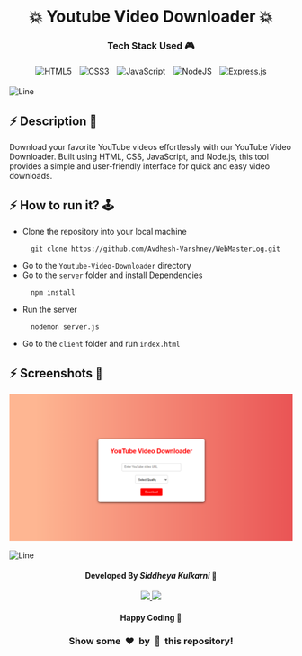 <h1 align='center'><b>💥 Youtube Video Downloader 💥</b></h1>

<!-- -------------------------------------------------------------------------------------------------------------- -->

<h3 align='center'>Tech Stack Used 🎮</h3>
<!-- enlist all the technologies used to create this project from them (Remove comment using 'ctrl+z' or 'command+z') -->
<div align="center">
   <img src="https://img.shields.io/badge/html5-%23E34F26.svg?style=for-the-badge&logo=html5&logoColor=white" alt="HTML5" style="margin: 5px;"/>
   <img src="https://img.shields.io/badge/css3-%231572B6.svg?style=for-the-badge&logo=css3&logoColor=white" alt="CSS3" style="margin: 5px;"/>
   <img src="https://img.shields.io/badge/javascript-%23323330.svg?style=for-the-badge&logo=javascript&logoColor=%23F7DF1E" alt="JavaScript" style="margin: 5px;"/>
   <img src="https://img.shields.io/badge/node.js-6DA55F?style=for-the-badge&logo=node.js&logoColor=white" alt="NodeJS" style="margin: 5px;"/>
   <img src="https://img.shields.io/badge/express.js-%23404d59.svg?style=for-the-badge&logo=express&logoColor=%2361DAFB" alt="Express.js" style="margin: 5px;"/>
</div>



![Line](https://github.com/Avdhesh-Varshney/WebMasterLog/assets/114330097/4b78510f-a941-45f8-a9d5-80ed0705e847)

<!-- -------------------------------------------------------------------------------------------------------------- -->

## :zap: Description 📃

<div>
  <!-- <p>Add Description of the project</p> -->
    <p>
      Download your favorite YouTube videos effortlessly with our YouTube Video Downloader. Built using HTML, CSS, JavaScript, and Node.js, this tool provides a simple and user-friendly interface for quick and easy video downloads.
    </p>
</div>


<!-- -------------------------------------------------------------------------------------------------------------- -->

## :zap: How to run it? 🕹️

<!-- Add steps how to run this project -->
- Clone the repository into your local machine
  ```
    git clone https://github.com/Avdhesh-Varshney/WebMasterLog.git
  ```
- Go to the `Youtube-Video-Downloader` directory
- Go to the `server` folder and install Dependencies
  ```
    npm install
  ```
- Run the server
  ```
    nodemon server.js 
  ```
- Go to the `client` folder and run `index.html`

<!-- -------------------------------------------------------------------------------------------------------------- -->

## :zap: Screenshots 📸
<!-- add the screenshot of the project (Mandatory) -->
![img](./screenshot.webp)



<!--## :zap: Working Video 📹-->
<!-- directly add the link of video (If, possible) -->



![Line](https://github.com/Avdhesh-Varshney/WebMasterLog/assets/114330097/4b78510f-a941-45f8-a9d5-80ed0705e847)

<!-- -------------------------------------------------------------------------------------------------------------- -->

<h4 align='center'>Developed By <b><i>Siddheya Kulkarni</i></b> 👦</h4>
<p align='center'>
  <a href='https://www.linkedin.com/in/siddheya-kulkarni/'>
    <img src='https://img.shields.io/badge/linkedin-%230077B5.svg?style=for-the-badge&logo=linkedin&logoColor=white' />
  </a>
  <a href='https://github.com/Asymtode712'>
    <img src='https://img.shields.io/badge/github-%23121011.svg?style=for-the-badge&logo=github&logoColor=white' />
  </a>
</p>

<h4 align='center'>Happy Coding 👦</h4>

<h3 align="center">Show some &nbsp;❤️&nbsp; by &nbsp;🌟&nbsp; this repository!</h3>
